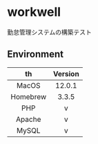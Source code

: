 # workwell
勤怠管理システムの構築テスト

## Environment
|th|Version|
|:---:|:---:|
|MacOS|12.0.1|
|Homebrew|3.3.5|
|PHP|v|
|Apache|v|
|MySQL|v|